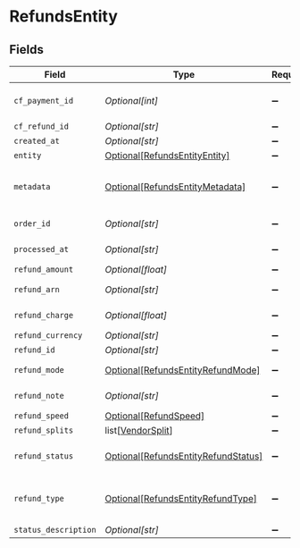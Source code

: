 # RefundsEntity


## Fields

| Field                                                                                                       | Type                                                                                                        | Required                                                                                                    | Description                                                                                                 |
| ----------------------------------------------------------------------------------------------------------- | ----------------------------------------------------------------------------------------------------------- | ----------------------------------------------------------------------------------------------------------- | ----------------------------------------------------------------------------------------------------------- |
| `cf_payment_id`                                                                                             | *Optional[int]*                                                                                             | :heavy_minus_sign:                                                                                          | Cashfree Payments ID of the payment for which refund is initiated                                           |
| `cf_refund_id`                                                                                              | *Optional[str]*                                                                                             | :heavy_minus_sign:                                                                                          | Cashfree Payments ID for a refund                                                                           |
| `created_at`                                                                                                | *Optional[str]*                                                                                             | :heavy_minus_sign:                                                                                          | Time of refund creation                                                                                     |
| `entity`                                                                                                    | [Optional[RefundsEntityEntity]](../../models/shared/refundsentityentity.md)                                 | :heavy_minus_sign:                                                                                          | Type of object                                                                                              |
| `metadata`                                                                                                  | [Optional[RefundsEntityMetadata]](../../models/shared/refundsentitymetadata.md)                             | :heavy_minus_sign:                                                                                          | Key-value pair that can be used to store additional information about the entity. Maximum 5 key-value pairs |
| `order_id`                                                                                                  | *Optional[str]*                                                                                             | :heavy_minus_sign:                                                                                          | Merchant’s order Id of the order for which refund is initiated                                              |
| `processed_at`                                                                                              | *Optional[str]*                                                                                             | :heavy_minus_sign:                                                                                          | Time when refund was processed successfully                                                                 |
| `refund_amount`                                                                                             | *Optional[float]*                                                                                           | :heavy_minus_sign:                                                                                          | Amount that is refunded                                                                                     |
| `refund_arn`                                                                                                | *Optional[str]*                                                                                             | :heavy_minus_sign:                                                                                          | The bank reference number for refund                                                                        |
| `refund_charge`                                                                                             | *Optional[float]*                                                                                           | :heavy_minus_sign:                                                                                          | Charges in INR for processing refund                                                                        |
| `refund_currency`                                                                                           | *Optional[str]*                                                                                             | :heavy_minus_sign:                                                                                          | Currency of the refund amount                                                                               |
| `refund_id`                                                                                                 | *Optional[str]*                                                                                             | :heavy_minus_sign:                                                                                          | Merchant’s refund ID of the refund                                                                          |
| `refund_mode`                                                                                               | [Optional[RefundsEntityRefundMode]](../../models/shared/refundsentityrefundmode.md)                         | :heavy_minus_sign:                                                                                          | Method or speed of processing refund                                                                        |
| `refund_note`                                                                                               | *Optional[str]*                                                                                             | :heavy_minus_sign:                                                                                          | Note added by merchant for the refund                                                                       |
| `refund_speed`                                                                                              | [Optional[RefundSpeed]](../../models/shared/refundspeed.md)                                                 | :heavy_minus_sign:                                                                                          | N/A                                                                                                         |
| `refund_splits`                                                                                             | list[[VendorSplit](../../models/shared/vendorsplit.md)]                                                     | :heavy_minus_sign:                                                                                          | N/A                                                                                                         |
| `refund_status`                                                                                             | [Optional[RefundsEntityRefundStatus]](../../models/shared/refundsentityrefundstatus.md)                     | :heavy_minus_sign:                                                                                          | This can be one of ["SUCCESS", "PENDING", "CANCELLED", "ONHOLD", "FAILED"]                                  |
| `refund_type`                                                                                               | [Optional[RefundsEntityRefundType]](../../models/shared/refundsentityrefundtype.md)                         | :heavy_minus_sign:                                                                                          | This can be one of ["PAYMENT_AUTO_REFUND", "MERCHANT_INITIATED", "UNRECONCILED_AUTO_REFUND"]                |
| `status_description`                                                                                        | *Optional[str]*                                                                                             | :heavy_minus_sign:                                                                                          | Description of refund status                                                                                |